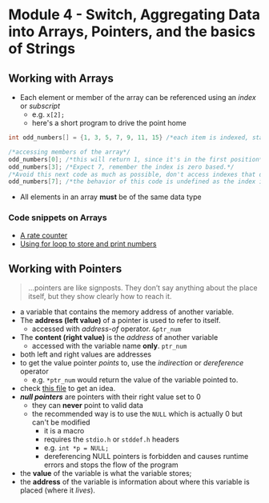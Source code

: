 # Module 4 - Switch, Aggregating Data into Arrays, Pointers, and the basics of Strings

## Working with Arrays

- Each element or member of the array can be referenced using an *index* or *subscript*
  - e.g. `x[2];`
  - here's a short program to drive the point home

 ```c
 int odd_numbers[] = {1, 3, 5, 7, 9, 11, 15} /*each item is indexed, starting from 0*/

 /*accessing members of the array*/
 odd_numbers[0]; /*this will return 1, since it's in the first position*/
 odd_numbers[3]; /*Expect 7, remember the index is zero based.*/
 /*Avoid this next code as much as possible, don't access indexes that don't exist*/
 odd_numbers[7]; /*the behavior of this code is undefined as the index is greater than the total number of elements in the array*/
 ```

- All elements in an array **must** be of the same data type

### Code snippets on Arrays

- [A rate counter](../../mini-codes/ratings-counter.c)
- [Using for loop to store and print numbers](../randoms/array-for.c)

## Working with Pointers

> ...pointers are like signposts. They don’t say anything about the place itself, but they show clearly how to reach it.

- a variable that contains the memory address of another variable.
- The **address (left value)** of a pointer is used to refer to itself.
  - accessed with *address-of* operator. `&ptr_num`
- The **content (right value)** is the *address* of another variable
  - accessed with the variable name **only**. `ptr_num`
- both left and right values are addresses
- to get the value pointer *points* to, use the *indirection* or *dereference* operator
  - e.g. `*ptr_num` would return the value of the variable pointed to.
- check [this file](../../exercises/sams-24-hours-of-c/pointers.c) to get an idea.
- ***null pointers*** are pointers with their right value set to 0
  - they can **never** point to valid data
  - the recommended way is to use the `NULL` which is actually 0 but can't be modified
    - it is a macro
    - requires the `stdio.h` or `stddef.h` headers
    - e.g. `int *p = NULL;`
    - dereferencing NULL pointers is forbidden and causes runtime errors and stops the flow of the program
- the **value** of the variable is what the variable stores;
- the **address** of the variable is information about where this variable is placed (where it *lives*).
